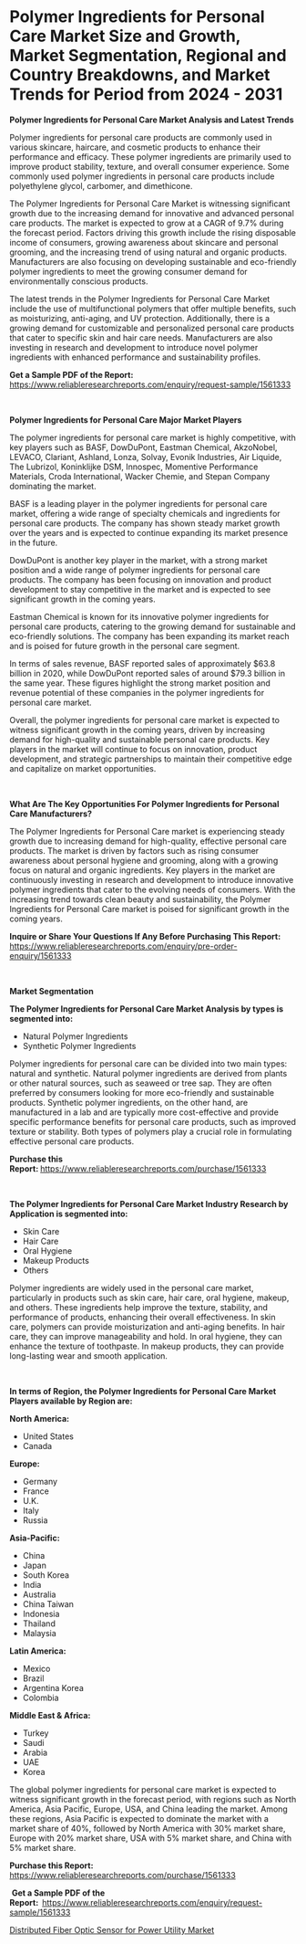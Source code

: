<p><h1>Polymer Ingredients for Personal Care Market Size and Growth, Market Segmentation, Regional and Country Breakdowns, and Market Trends for Period from 2024 -  2031</h1></p><p><strong>Polymer Ingredients for Personal Care Market Analysis and Latest Trends</strong></p>
<p><p>Polymer ingredients for personal care products are commonly used in various skincare, haircare, and cosmetic products to enhance their performance and efficacy. These polymer ingredients are primarily used to improve product stability, texture, and overall consumer experience. Some commonly used polymer ingredients in personal care products include polyethylene glycol, carbomer, and dimethicone.</p><p>The Polymer Ingredients for Personal Care Market is witnessing significant growth due to the increasing demand for innovative and advanced personal care products. The market is expected to grow at a CAGR of 9.7% during the forecast period. Factors driving this growth include the rising disposable income of consumers, growing awareness about skincare and personal grooming, and the increasing trend of using natural and organic products. Manufacturers are also focusing on developing sustainable and eco-friendly polymer ingredients to meet the growing consumer demand for environmentally conscious products.</p><p>The latest trends in the Polymer Ingredients for Personal Care Market include the use of multifunctional polymers that offer multiple benefits, such as moisturizing, anti-aging, and UV protection. Additionally, there is a growing demand for customizable and personalized personal care products that cater to specific skin and hair care needs. Manufacturers are also investing in research and development to introduce novel polymer ingredients with enhanced performance and sustainability profiles.</p></p>
<p><strong>Get a Sample PDF of the Report:&nbsp;</strong> <a href="https://www.reliableresearchreports.com/enquiry/request-sample/1561333">https://www.reliableresearchreports.com/enquiry/request-sample/1561333</a></p>
<p>&nbsp;</p>
<p><strong>Polymer Ingredients for Personal Care Major Market Players</strong></p>
<p><p>The polymer ingredients for personal care market is highly competitive, with key players such as BASF, DowDuPont, Eastman Chemical, AkzoNobel, LEVACO, Clariant, Ashland, Lonza, Solvay, Evonik Industries, Air Liquide, The Lubrizol, Koninklijke DSM, Innospec, Momentive Performance Materials, Croda International, Wacker Chemie, and Stepan Company dominating the market.</p><p>BASF is a leading player in the polymer ingredients for personal care market, offering a wide range of specialty chemicals and ingredients for personal care products. The company has shown steady market growth over the years and is expected to continue expanding its market presence in the future.</p><p>DowDuPont is another key player in the market, with a strong market position and a wide range of polymer ingredients for personal care products. The company has been focusing on innovation and product development to stay competitive in the market and is expected to see significant growth in the coming years.</p><p>Eastman Chemical is known for its innovative polymer ingredients for personal care products, catering to the growing demand for sustainable and eco-friendly solutions. The company has been expanding its market reach and is poised for future growth in the personal care segment.</p><p>In terms of sales revenue, BASF reported sales of approximately $63.8 billion in 2020, while DowDuPont reported sales of around $79.3 billion in the same year. These figures highlight the strong market position and revenue potential of these companies in the polymer ingredients for personal care market.</p><p>Overall, the polymer ingredients for personal care market is expected to witness significant growth in the coming years, driven by increasing demand for high-quality and sustainable personal care products. Key players in the market will continue to focus on innovation, product development, and strategic partnerships to maintain their competitive edge and capitalize on market opportunities.</p></p>
<p>&nbsp;</p>
<p><strong>What Are The Key Opportunities For Polymer Ingredients for Personal Care Manufacturers?</strong></p>
<p><p>The Polymer Ingredients for Personal Care market is experiencing steady growth due to increasing demand for high-quality, effective personal care products. The market is driven by factors such as rising consumer awareness about personal hygiene and grooming, along with a growing focus on natural and organic ingredients. Key players in the market are continuously investing in research and development to introduce innovative polymer ingredients that cater to the evolving needs of consumers. With the increasing trend towards clean beauty and sustainability, the Polymer Ingredients for Personal Care market is poised for significant growth in the coming years.</p></p>
<p><strong>Inquire or Share Your Questions If Any Before Purchasing This Report:</strong> <a href="https://www.reliableresearchreports.com/enquiry/pre-order-enquiry/1561333">https://www.reliableresearchreports.com/enquiry/pre-order-enquiry/1561333</a></p>
<p>&nbsp;</p>
<p><strong>Market Segmentation</strong></p>
<p><strong>The Polymer Ingredients for Personal Care Market Analysis by types is segmented into:</strong></p>
<p><ul><li>Natural Polymer Ingredients</li><li>Synthetic Polymer Ingredients</li></ul></p>
<p><p>Polymer ingredients for personal care can be divided into two main types: natural and synthetic. Natural polymer ingredients are derived from plants or other natural sources, such as seaweed or tree sap. They are often preferred by consumers looking for more eco-friendly and sustainable products. Synthetic polymer ingredients, on the other hand, are manufactured in a lab and are typically more cost-effective and provide specific performance benefits for personal care products, such as improved texture or stability. Both types of polymers play a crucial role in formulating effective personal care products.</p></p>
<p><strong>Purchase this Report:&nbsp;</strong><a href="https://www.reliableresearchreports.com/purchase/1561333">https://www.reliableresearchreports.com/purchase/1561333</a></p>
<p>&nbsp;</p>
<p><strong>The Polymer Ingredients for Personal Care Market Industry Research by Application is segmented into:</strong></p>
<p><ul><li>Skin Care</li><li>Hair Care</li><li>Oral Hygiene</li><li>Makeup Products</li><li>Others</li></ul></p>
<p><p>Polymer ingredients are widely used in the personal care market, particularly in products such as skin care, hair care, oral hygiene, makeup, and others. These ingredients help improve the texture, stability, and performance of products, enhancing their overall effectiveness. In skin care, polymers can provide moisturization and anti-aging benefits. In hair care, they can improve manageability and hold. In oral hygiene, they can enhance the texture of toothpaste. In makeup products, they can provide long-lasting wear and smooth application.</p></p>
<p>&nbsp;</p>
<p><strong>In terms of Region, the Polymer Ingredients for Personal Care Market Players available by Region are:</strong></p>
<p>
    <p> <strong> North America: </strong>
        <ul>
            <li>United States</li>
            <li>Canada</li>
        </ul>
        </p> 
    <p> <strong> Europe: </strong>
        <ul>
            <li>Germany</li>
            <li>France</li>
            <li>U.K.</li>
            <li>Italy</li>
            <li>Russia</li>
        </ul>
        </p> 
    <p> <strong> Asia-Pacific: </strong>
        <ul>
            <li>China</li>
            <li>Japan</li>
            <li>South Korea</li>
            <li>India</li>
            <li>Australia</li>
            <li>China Taiwan</li>
            <li>Indonesia</li>
            <li>Thailand</li>
            <li>Malaysia</li>
        </ul>
        </p> 
    <p> <strong> Latin America: </strong>
        <ul>
            <li>Mexico</li>
            <li>Brazil</li>
            <li>Argentina Korea</li>
            <li>Colombia</li>
        </ul>
        </p> 
    <p> <strong> Middle East & Africa: </strong>
        <ul>
            <li>Turkey</li>
            <li>Saudi</li>
            <li>Arabia</li>
            <li>UAE</li>
            <li>Korea</li>
        </ul>
    </p>
    </p>
<p><p>The global polymer ingredients for personal care market is expected to witness significant growth in the forecast period, with regions such as North America, Asia Pacific, Europe, USA, and China leading the market. Among these regions, Asia Pacific is expected to dominate the market with a market share of 40%, followed by North America with 30% market share, Europe with 20% market share, USA with 5% market share, and China with 5% market share.</p></p>
<p><strong>Purchase this Report: </strong><a href="https://www.reliableresearchreports.com/purchase/1561333">https://www.reliableresearchreports.com/purchase/1561333</a></p>
<p>&nbsp;<strong>Get a Sample PDF of the Report:&nbsp;&nbsp;</strong><a href="https://www.reliableresearchreports.com/enquiry/request-sample/1561333">https://www.reliableresearchreports.com/enquiry/request-sample/1561333</a></p>
<p><strong></strong></p>
<p><p><a href="https://chivalrous-flock-a86.notion.site/Distributed-Fiber-Optic-Sensor-for-Power-Utility-Market-Research-Report-The-Key-To-Successful-Busin-e4d2d1a1fd584c72893cbb232c1b8007">Distributed Fiber Optic Sensor for Power Utility Market</a></p></p>